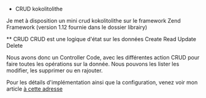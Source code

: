* CRUD kokolitolithe

Je met à disposition un mini crud kokolitolithe sur le framework Zend Framework (version 1.12 fournie dans le dossier librairy)

** CRUD
CRUD est une logique d'état sur les données
Create
Read
Update
Delete

Nous avons donc un Controller Code, avec les différentes action CRUD pour faire toutes les opérations sur la donnée.
Nous pouvons les lister les modifier, les supprimer ou en rajouter.

Pour les détails d'implémentation ainsi que la configuration, venez voir mon article [à cette adresse](http://ref.moufbox.fr/le-crud-zend-framework/)
